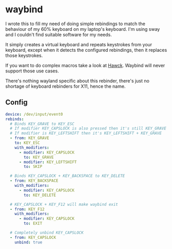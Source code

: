 # waybind

I wrote this to fill my need of doing simple rebindings to match the behaviour of my 60% keyboard on my laptop's keyboard. I'm using sway and I couldn't find suitable software for my needs.

It simply creates a virtual keyboard and repeats keystrokes from your keyboard, except when it detects the configured rebindings, then it replaces those keystrokes.

If you want to do complex macros take a look at [Hawck](https://github.com/snyball/Hawck). Waybind will never support those use cases.

There's nothing wayland specific about this rebinder, there's just no shortage of keyboard rebinders for X11, hence the name.

## Config

```yaml
device: /dev/input/event0
rebinds:
  # Binds KEY_GRAVE to KEY_ESC
  # If modifier KEY_CAPSLOCK is also pressed then it's still KEY_GRAVE but KEY_CAPSLOCK is removed
  # If modifier is KEY_LEFTSHIFT then it's KEY_LEFTSHIFT + KEY_GRAVE
  - from: KEY_GRAVE
    to: KEY_ESC
    with_modifiers:
      - modifier: KEY_CAPSLOCK
        to: KEY_GRAVE
      - modifier: KEY_LEFTSHIFT
        to: SKIP

  # Binds KEY_CAPSLOCK + KEY_BACKSPACE to KEY_DELETE
  - from: KEY_BACKSPACE
    with_modifiers:
      - modifier: KEY_CAPSLOCK
        to: KEY_DELETE

  # KEY_CAPSLOCK + KEY_F12 will make waybind exit
  - from: KEY_F12
    with_modifiers:
      - modifier: KEY_CAPSLOCK
        to: EXIT

  # Completely unbind KEY_CAPSLOCK
  - from: KEY_CAPSLOCK
    unbind: true
```
